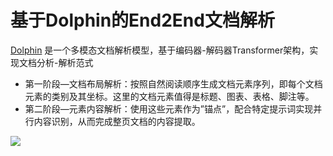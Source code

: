 # 基于Dolphin的End2End文档解析

[Dolphin](https://github.com/bytedance/Dolphin) 是一个多模态文档解析模型，基于编码器-解码器Transformer架构，实现文档分析-解析范式

- 第一阶段—文档布局解析：按照自然阅读顺序生成文档元素序列，即每个文档元素的类别及其坐标。这里的文档元素值得是标题、图表、表格、脚注等。
- 第二阶段—元素内容解析：使用这些元素作为”锚点”，配合特定提示词实现并行内容识别，从而完成整页文档的内容提取。

![](https://pic1.zhimg.com/v2-d56b00b5cc3eae0a1211c8556ec421c8_1440w.jpg)
